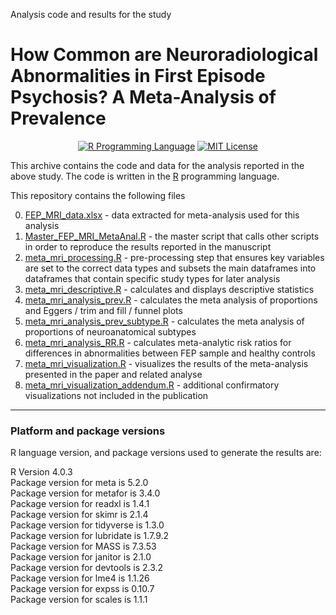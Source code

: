 Analysis code and results for the study

# How Common are Neuroradiological Abnormalities in First Episode Psychosis? A Meta-Analysis of Prevalence 

<p align="center">
	<a href="https://en.wikipedia.org/wiki/R_(programming_language)"><img
		alt="R Programming Language"
		src="https://img.shields.io/badge/Language-R-%232268BB.svg"></a>
	<a href="https://opensource.org/licenses/MIT"><img
		alt="MIT License"
		src="https://img.shields.io/badge/license-MIT-blue.svg"></a>
</p>

This archive contains the code and data for the analysis reported in the above study. The code is written in the [R](https://en.wikipedia.org/wiki/R_(programming_language)) programming language.

This repository contains the following files

0. [FEP_MRI_data.xlsx](https://github.com/vaughanbell/FEP_MRI_anormality_Meta/blob/main/FEP_MRI_data.xlsx) - data extracted for meta-analysis used for this analysis
1.  [Master_FEP_MRI_MetaAnal.R](https://github.com/grahamblackman/FEP_MRI_anormality_Meta/blob/main/Master_FEP_MRI_MetaAnal.R) - the master script that calls other scripts in order to reproduce the results reported in the manuscript
2.  [meta_mri_processing.R](https://github.com/grahamblackman/FEP_MRI_anormality_Meta/blob/main/meta_mri_processing.R) - pre-processing step that ensures key variables are set to the correct data types and subsets the main dataframes into dataframes that contain specific study types for later analysis
3. [meta_mri_descriptive.R](https://github.com/grahamblackman/FEP_MRI_anormality_Meta/blob/main/meta_mri_descriptive.R) - calculates and displays descriptive statistics
4. [meta_mri_analysis_prev.R](https://github.com/grahamblackman/FEP_MRI_anormality_Meta/blob/main/meta_mri_analysis_prev.R) - calculates the meta analysis of proportions and Eggers / trim and fill / funnel plots
5. [meta_mri_analysis_prev_subtype.R](https://github.com/grahamblackman/FEP_MRI_anormality_Meta/blob/main/meta_mri_analysis_prev_subtype.R) - calculates the meta analysis of proportions of neuroanatomical subtypes
6. [meta_mri_analysis_RR.R](https://github.com/grahamblackman/FEP_MRI_anormality_Meta/blob/main/meta_mri_analysis_RR.R) - calculates meta-analytic risk ratios for differences in abnormalities between FEP sample and healthy controls
7. [meta_mri_visualization.R](https://github.com/grahamblackman/FEP_MRI_anormality_Meta/blob/main/meta_mri_visualization.R) - visualizes the results of the meta-analysis presented in the paper and related analyse
8. [meta_mri_visualization_addendum.R](https://github.com/grahamblackman/FEP_MRI_anormality_Meta/blob/main/meta_mri_visualization_addendum.R) - additional confirmatory visualizations not included in the publication

---

### Platform and package versions

R language version, and package versions used to generate the results are:

R Version 4.0.3<br>
Package version for meta is 5.2.0<br>
Package version for metafor is 3.4.0<br>
Package version for readxl is 1.4.1<br>
Package version for skimr is 2.1.4<br>
Package version for tidyverse is 1.3.0<br>
Package version for lubridate is 1.7.9.2<br>
Package version for MASS is 7.3.53<br>
Package version for janitor is 2.1.0<br>
Package version for devtools is 2.3.2<br>
Package version for lme4 is 1.1.26<br>
Package version for expss is 0.10.7<br>
Package version for scales is 1.1.1<br>


